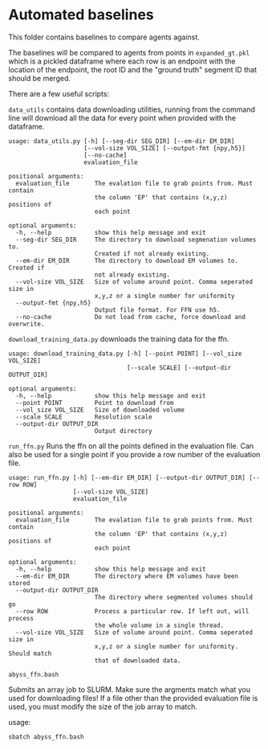 # Automated baselines

This folder contains baselines to compare agents against.

The baselines will be compared to agents from points in `expanded_gt.pkl` which is a pickled dataframe where each row is an endpoint with the location of the endpoint, the root ID and the "ground truth" segment ID that should be merged.

There are a few useful scripts:

`data_utils` contains data downloading utilities, running from the command line will download all the data for every point when provided with the dataframe. 

```
usage: data_utils.py [-h] [--seg-dir SEG_DIR] [--em-dir EM_DIR]
                     [--vol-size VOL_SIZE] [--output-fmt {npy,h5}]
                     [--no-cache]
                     evaluation_file

positional arguments:
  evaluation_file       The evalation file to grab points from. Must contain
                        the column 'EP' that contains (x,y,z) positions of
                        each point

optional arguments:
  -h, --help            show this help message and exit
  --seg-dir SEG_DIR     The directory to download segmenation volumes to.
                        Created if not already existing.
  --em-dir EM_DIR       The directory to download EM volumes to. Created if
                        not already existing.
  --vol-size VOL_SIZE   Size of volume around point. Comma seperated size in
                        x,y,z or a single number for uniformity
  --output-fmt {npy,h5}
                        Output file format. For FFN use h5.
  --no-cache            Do not load from cache, force download and overwrite.
```

`download_training_data.py` downloads the training data for the ffn.

```
usage: download_training_data.py [-h] [--point POINT] [--vol_size VOL_SIZE]
                                 [--scale SCALE] [--output-dir OUTPUT_DIR]

optional arguments:
  -h, --help            show this help message and exit
  --point POINT         Point to download from
  --vol_size VOL_SIZE   Size of downloaded volume
  --scale SCALE         Resolution scale
  --output-dir OUTPUT_DIR
                        Output directory
```

`run_ffn.py` Runs the ffn on all the points defined in the evaluation file. Can also be used for a single point if you provide a row number of the evaluation file.

```
usage: run_ffn.py [-h] [--em-dir EM_DIR] [--output-dir OUTPUT_DIR] [--row ROW]
                  [--vol-size VOL_SIZE]
                  evaluation_file

positional arguments:
  evaluation_file       The evalation file to grab points from. Must contain
                        the column 'EP' that contains (x,y,z) positions of
                        each point

optional arguments:
  -h, --help            show this help message and exit
  --em-dir EM_DIR       The directory where EM volumes have been stored
  --output-dir OUTPUT_DIR
                        The directory where segmented volumes should go
  --row ROW             Process a particular row. If left out, will process
                        the whole volume in a single thread.
  --vol-size VOL_SIZE   Size of volume around point. Comma seperated size in
                        x,y,z or a single number for uniformity. Should match
                        that of downloaded data.
```

`abyss_ffn.bash`

Submits an array job to SLURM. Make sure the argments match what you used for downloading files! If a file other than the provided evaluation file is used, you must modify the size of the job array to match. 

usage:

`sbatch abyss_ffn.bash`